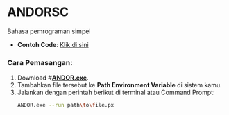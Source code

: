 # ANDORSC  
Bahasa pemrograman simpel  

- **Contoh Code**: [Klik di sini](ANDOR/CodeTest/example.px)  

### Cara Pemasangan:  
1. Download #[**ANDOR.exe**](ANDOR/bin/Debug/net6.0/ANDOR.exe).
2. Tambahkan file tersebut ke **Path Environment Variable** di sistem kamu.  
3. Jalankan dengan perintah berikut di terminal atau Command Prompt:  
   ```bash
   ANDOR.exe --run path\to\file.px
